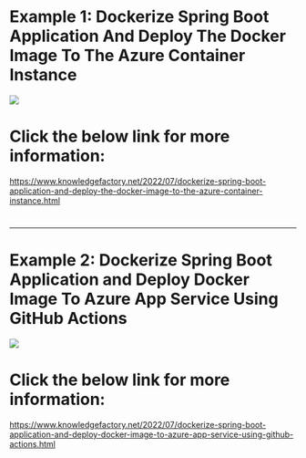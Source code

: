 # Example 1: Dockerize Spring Boot Application And Deploy The Docker Image To The  Azure Container Instance

<img src="https://blogger.googleusercontent.com/img/b/R29vZ2xl/AVvXsEhaK01vqbVKWlcx8tKSGW8XgJb0h4-EFkRsiB50pjwWX5t4rP30v_C-BJak86SYwGT5k4O1LSgUioRuEdVDa16DSTcaXfcKnyyuafclgorJzIs-qRShyj9mXzGFP5r8UJCRGP4QpKou9QaaecC70W7dHT7wHVW-s9tWDkcJI4utqV6mV9OhJcR0c_9WgQ/s764/spring-docker-azure-container-instances.jpg">

# Click the below link for more information: 
https://www.knowledgefactory.net/2022/07/dockerize-spring-boot-application-and-deploy-the-docker-image-to-the-azure-container-instance.html


# <hr>

# Example 2: Dockerize Spring Boot Application and Deploy Docker Image To Azure App Service Using GitHub Actions

<img src="https://blogger.googleusercontent.com/img/b/R29vZ2xl/AVvXsEhq860FTWjLb6ZSloY8l_S7EsaLz2-SgVBi4dKboANS8RuJk0xDJTBb6ph-WJON9CI6TjZ77hTKK5BF1ti_QLQi-mHMg8BQPAFTO-qw4pRRx44i6HJwxMVpjL1PoU1bdKkJkgb_oouQymhNy_EDzHWS0x6TXwGUZ8z25ICyjqQUKQOEI3ZbKIqgbWcXbA/w640-h486/Untitled%20Diagram.drawio.png">

# Click the below link for more information:
https://www.knowledgefactory.net/2022/07/dockerize-spring-boot-application-and-deploy-docker-image-to-azure-app-service-using-github-actions.html

